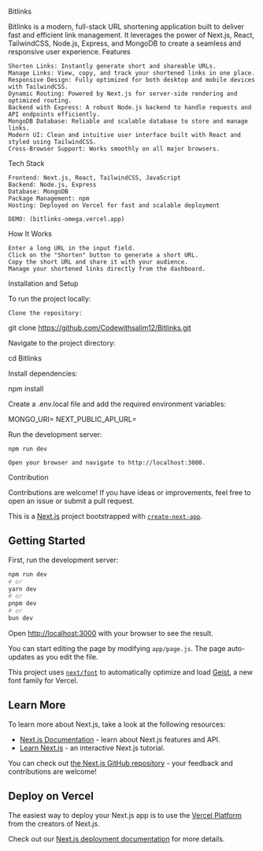 Bitlinks

Bitlinks is a modern, full-stack URL shortening application built to deliver fast and efficient link management. It leverages the power of Next.js, React, TailwindCSS, Node.js, Express, and MongoDB to create a seamless and responsive user experience.
Features

    Shorten Links: Instantly generate short and shareable URLs.
    Manage Links: View, copy, and track your shortened links in one place.
    Responsive Design: Fully optimized for both desktop and mobile devices with TailwindCSS.
    Dynamic Routing: Powered by Next.js for server-side rendering and optimized routing.
    Backend with Express: A robust Node.js backend to handle requests and API endpoints efficiently.
    MongoDB Database: Reliable and scalable database to store and manage links.
    Modern UI: Clean and intuitive user interface built with React and styled using TailwindCSS.
    Cross-Browser Support: Works smoothly on all major browsers.

Tech Stack

    Frontend: Next.js, React, TailwindCSS, JavaScript
    Backend: Node.js, Express
    Database: MongoDB
    Package Management: npm
    Hosting: Deployed on Vercel for fast and scalable deployment

    DEMO: (bitlinks-omega.vercel.app)

How It Works

    Enter a long URL in the input field.
    Click on the "Shorten" button to generate a short URL.
    Copy the short URL and share it with your audience.
    Manage your shortened links directly from the dashboard.

Installation and Setup

To run the project locally:

    Clone the repository:

git clone https://github.com/Codewithsalim12/Bitlinks.git

Navigate to the project directory:

cd Bitlinks

Install dependencies:

npm install

Create a .env.local file and add the required environment variables:

MONGO_URI=<your-mongodb-uri>
NEXT_PUBLIC_API_URL=<your-api-url>

Run the development server:

    npm run dev

    Open your browser and navigate to http://localhost:3000.

Contribution

Contributions are welcome! If you have ideas or improvements, feel free to open an issue or submit a pull request.


This is a [Next.js](https://nextjs.org) project bootstrapped with [`create-next-app`](https://github.com/vercel/next.js/tree/canary/packages/create-next-app).

## Getting Started

First, run the development server:

```bash
npm run dev
# or
yarn dev
# or
pnpm dev
# or
bun dev
```

Open [http://localhost:3000](http://localhost:3000) with your browser to see the result.

You can start editing the page by modifying `app/page.js`. The page auto-updates as you edit the file.

This project uses [`next/font`](https://nextjs.org/docs/app/building-your-application/optimizing/fonts) to automatically optimize and load [Geist](https://vercel.com/font), a new font family for Vercel.

## Learn More

To learn more about Next.js, take a look at the following resources:

- [Next.js Documentation](https://nextjs.org/docs) - learn about Next.js features and API.
- [Learn Next.js](https://nextjs.org/learn) - an interactive Next.js tutorial.

You can check out [the Next.js GitHub repository](https://github.com/vercel/next.js) - your feedback and contributions are welcome!

## Deploy on Vercel

The easiest way to deploy your Next.js app is to use the [Vercel Platform](https://vercel.com/new?utm_medium=default-template&filter=next.js&utm_source=create-next-app&utm_campaign=create-next-app-readme) from the creators of Next.js.

Check out our [Next.js deployment documentation](https://nextjs.org/docs/app/building-your-application/deploying) for more details.
